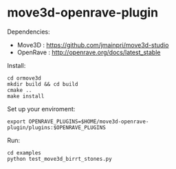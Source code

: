 move3d-openrave-plugin
==============

Dependencies:

* Move3D : https://github.com/jmainpri/move3d-studio
* OpenRave : http://openrave.org/docs/latest_stable


Install:

    cd ormove3d
    mkdir build && cd build
    cmake ..
    make install
    
Set up your enviroment:

    export OPENRAVE_PLUGINS=$HOME/move3d-openrave-plugin/plugins:$OPENRAVE_PLUGINS
    
Run:
    
    cd examples
    python test_move3d_birrt_stones.py
    
